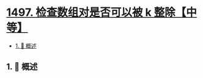 # [1497. 检查数组对是否可以被 k 整除【中等】](https://github.com/Tdahuyou/TNotes.leetcode/tree/main/notes/1497.%20%E6%A3%80%E6%9F%A5%E6%95%B0%E7%BB%84%E5%AF%B9%E6%98%AF%E5%90%A6%E5%8F%AF%E4%BB%A5%E8%A2%AB%20k%20%E6%95%B4%E9%99%A4%E3%80%90%E4%B8%AD%E7%AD%89%E3%80%91)

<!-- region:toc -->

- [1. 📝 概述](#1--概述)

<!-- endregion:toc -->

## 1. 📝 概述
